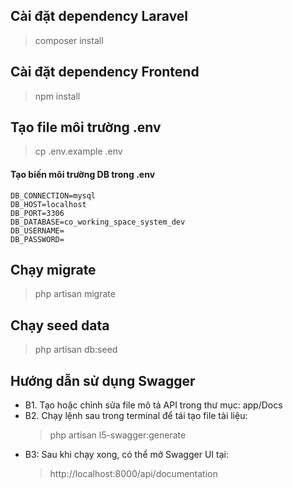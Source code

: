## Cài đặt dependency Laravel
> composer install

## Cài đặt dependency Frontend
> npm install

## Tạo file môi trường .env
> cp .env.example .env

#### Tạo biến môi trường DB trong .env
    DB_CONNECTION=mysql
    DB_HOST=localhost
    DB_PORT=3306
    DB_DATABASE=co_working_space_system_dev
    DB_USERNAME=
    DB_PASSWORD=

## Chạy mỉgrate
> php artisan migrate

## Chạy seed data
> php artisan db:seed

## Hướng dẫn sử dụng Swagger
- B1. Tạo hoặc chỉnh sửa file mô tả API trong thư mục: app/Docs
- B2. Chạy lệnh sau trong terminal để tái tạo file tài liệu:
    > php artisan l5-swagger:generate
- B3: Sau khi chạy xong, có thể mở Swagger UI tại:
    > http://localhost:8000/api/documentation